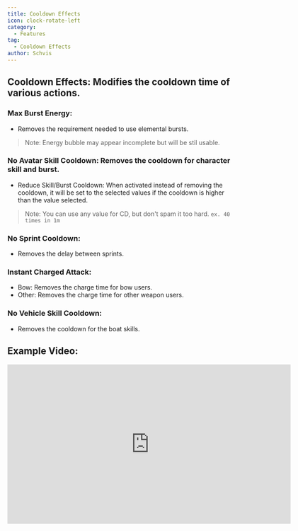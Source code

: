 ```yaml
---
title: Cooldown Effects
icon: clock-rotate-left
category:
  - Features
tag:
  - Cooldown Effects
author: Schvis
---
```


## Cooldown Effects: Modifies the cooldown time of various actions.
### Max Burst Energy:
- Removes the requirement needed to use elemental bursts.
> Note: Energy bubble may appear incomplete but will be stil usable.
### No Avatar Skill Cooldown: Removes the cooldown for character skill and burst.
- Reduce Skill/Burst Cooldown: When activated instead of removing the cooldown, it will be set to the selected values if the cooldown is higher than the value selected.
> Note: You can use any value for CD, but don't spam it too hard. `ex. 40 times in 1m`
### No Sprint Cooldown:
- Removes the delay between sprints.
### Instant Charged Attack:
- Bow: Removes the charge time for bow users.
- Other: Removes the charge time for other weapon users.
### No Vehicle Skill Cooldown:
- Removes the cooldown for the boat skills.

## Example Video:

<iframe width="640" height="360" src="https://www.youtube.com/embed/qv5ykSL3Ojw?list=PL5eI1Tb64p56g27qfYk7VuFTz4FK6YrKa" title="Korepi - Cooldown Effects" frameborder="0" allow="accelerometer; autoplay; clipboard-write; encrypted-media; gyroscope; picture-in-picture; web-share" allowfullscreen></iframe>
